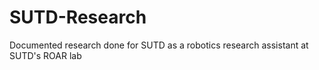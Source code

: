 # SUTD-Research
 Documented research done for SUTD as a robotics research assistant at SUTD's ROAR lab
 
